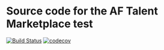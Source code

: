 # Source code for the AF Talent Marketplace test
[![Build Status](https://travis-ci.org/jlepird/next-gen-assignments.png)](https://travis-ci.org/jlepird/next-gen-assignments) [![codecov](https://codecov.io/gh/jlepird/next-gen-assignments/branch/master/graph/badge.svg)](https://codecov.io/gh/jlepird/next-gen-assignments)

